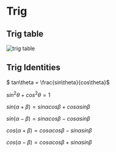 # Trig

## Trig table

![trig table](https://media.geeksforgeeks.org/wp-content/uploads/20231102174142/Trogonometry-2.png "trig table")

## Trig Identities

$` tan\theta = \frac{sin\theta}{cos\theta}`$

$` sin^2\theta + cos^2\theta = 1 `$

$` sin(\alpha + \beta) = sin\alpha cos\beta + cos\alpha sin\beta`$

$` sin(\alpha - \beta) = sin\alpha cos\beta - cos\alpha sin\beta`$

$` cos(\alpha + \beta) = cos\alpha cos\beta - sin\alpha sin\beta`$

$` cos(\alpha - \beta) = cos\alpha cos\beta + sin\alpha sin\beta`$
